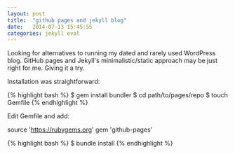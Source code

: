 ```yaml
---
layout: post
title:  "github pages and jekyll blog"
date:   2014-07-13 15:45:55
categories: jekyll eval
---
```


Looking for alternatives to running my dated and rarely used WordPress blog. GitHub pages and Jekyll's minimalistic/static approach may be just right for me. Giving it a try.

Installation was straightforward:

{% highlight bash %}
$ gem install bundler
$ cd path/to/pages/repo
$ touch Gemfile
{% endhighlight %}

Edit Gemfile and add:

source 'https://rubygems.org'
gem 'github-pages'

{% highlight bash %}
$ bundle install
{% endhighlight %}
